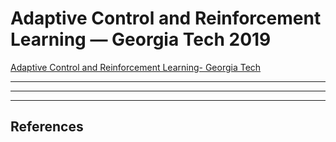 # Adaptive Control and Reinforcement Learning — Georgia Tech 2019

[Adaptive Control and Reinforcement Learning- Georgia Tech](https://www.cc.gatech.edu/~bboots3/ACRL-Spring2019/)

---

---

---

## References